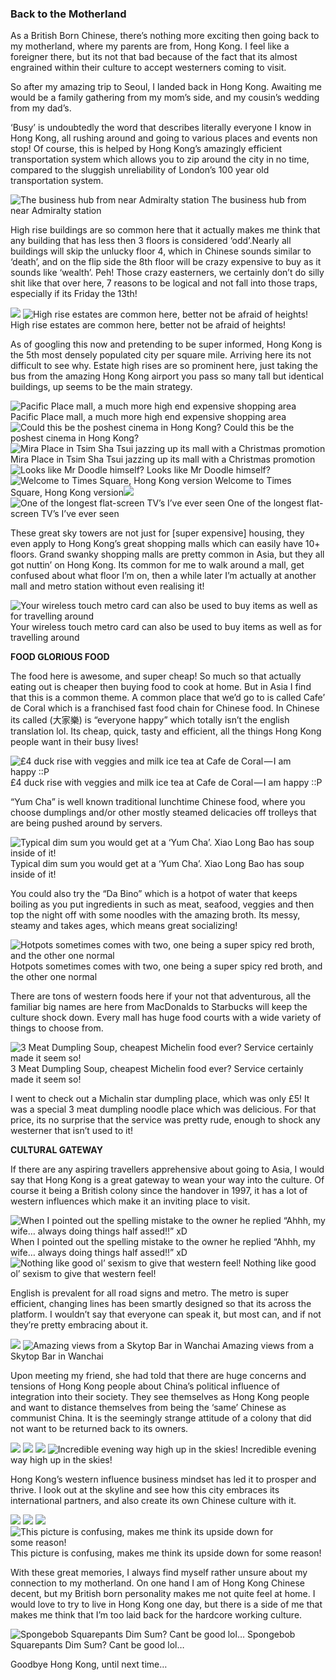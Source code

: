 ### Back to the Motherland

As a British Born Chinese, there’s nothing more exciting then going back to my motherland, where my parents are from, Hong Kong. I feel like a foreigner there, but its not that bad because of the fact that its almost engrained within their culture to accept westerners coming to visit.

So after my amazing trip to Seoul, I landed back in Hong Kong. Awaiting me would be a family gathering from my mom’s side, and my cousin’s wedding from my dad’s.

‘Busy’ is undoubtedly the word that describes literally everyone I know in Hong Kong, all rushing around and going to various places and events non stop! Of course, this is helped by Hong Kong’s amazingly efficient transportation system which allows you to zip around the city in no time, compared to the sluggish unreliability of London’s 100 year old transportation system.

![The business hub from near Admiralty station](https://cdn-images-1.medium.com/max/800/0*0JoEUqJI9JGQauYh.jpg)
The business hub from near Admiralty station

High rise buildings are so common here that it actually makes me think that any building that has less then 3 floors is considered ‘odd’.Nearly all buildings will skip the unlucky floor 4, which in Chinese sounds similar to ‘death’, and on the flip side the 8th floor will be crazy expensive to buy as it sounds like ‘wealth’. Peh! Those crazy easterners, we certainly don’t do silly shit like that over here, 7 reasons to be logical and not fall into those traps, especially if its Friday the 13th!

![](https://cdn-images-1.medium.com/max/800/0*nXL6Z954-x3PFYtK.jpg)
![High rise estates are common here, better not be afraid of heights!](https://cdn-images-1.medium.com/max/800/0*9WYm905w8KGImzvB.jpg)
High rise estates are common here, better not be afraid of heights!

As of googling this now and pretending to be super informed, Hong Kong is the 5th most densely populated city per square mile. Arriving here its not difficult to see why. Estate high rises are so prominent here, just taking the bus from the amazing Hong Kong airport you pass so many tall but identical buildings, up seems to be the main strategy.

![Pacific Place mall, a much more high end expensive shopping area](https://cdn-images-1.medium.com/max/800/0*gX_m7MkZa8blDNhi.jpg)
Pacific Place mall, a much more high end expensive shopping area![Could this be the poshest cinema in Hong Kong?](https://cdn-images-1.medium.com/max/800/0*rNbp1NkF8pHeKvsz.jpg)
Could this be the poshest cinema in Hong Kong?![Mira Place in Tsim Sha Tsui jazzing up its mall with a Christmas promotion](https://cdn-images-1.medium.com/max/800/0*VWARXVULYpRt7tai.jpg)
Mira Place in Tsim Sha Tsui jazzing up its mall with a Christmas promotion![Looks like Mr Doodle himself?](https://cdn-images-1.medium.com/max/800/0*i7S_JtBnmxR4b3Lp.jpg)
Looks like Mr Doodle himself?![Welcome to Times Square, Hong Kong version](https://cdn-images-1.medium.com/max/800/0*rdssyMZAlgHHbHxj.jpg)
Welcome to Times Square, Hong Kong version![](https://cdn-images-1.medium.com/max/800/0*mO_GDQKByUPUFRBY.jpg)
![One of the longest flat-screen TV’s I’ve ever seen](https://cdn-images-1.medium.com/max/800/0*CMcPutwuGfbeGVh1.jpg)
One of the longest flat-screen TV’s I’ve ever seen

These great sky towers are not just for \[super expensive\] housing, they even apply to Hong Kong’s great shopping malls which can easily have 10+ floors. Grand swanky shopping malls are pretty common in Asia, but they all got nuttin’ on Hong Kong. Its common for me to walk around a mall, get confused about what floor I’m on, then a while later I’m actually at another mall and metro station without even realising it!

![Your wireless touch metro card can also be used to buy items as well as for travelling around](https://cdn-images-1.medium.com/max/800/0*uj2roncjIAzncnu2.jpg)
Your wireless touch metro card can also be used to buy items as well as for travelling around

**FOOD GLORIOUS FOOD**

The food here is awesome, and super cheap! So much so that actually eating out is cheaper then buying food to cook at home. But in Asia I find that this is a common theme. A common place that we’d go to is called Cafe’ de Coral which is a franchised fast food chain for Chinese food. In Chinese its called (大家樂) is “everyone happy” which totally isn’t the english translation lol. Its cheap, quick, tasty and efficient, all the things Hong Kong people want in their busy lives!

![£4 duck rise with veggies and milk ice tea at Cafe de Coral — I am happy ::P](https://cdn-images-1.medium.com/max/800/0*ZgFF8MkAKwMRBdH_.jpg)
£4 duck rise with veggies and milk ice tea at Cafe de Coral — I am happy ::P

“Yum Cha” is well known traditional lunchtime Chinese food, where you choose dumplings and/or other mostly steamed delicacies off trolleys that are being pushed around by servers.

![Typical dim sum you would get at a ‘Yum Cha’. Xiao Long Bao has soup inside of it!](https://cdn-images-1.medium.com/max/800/0*QQTcU8wCttzRL_fS.jpg)
Typical dim sum you would get at a ‘Yum Cha’. Xiao Long Bao has soup inside of it!

You could also try the “Da Bino” which is a hotpot of water that keeps boiling as you put ingredients in such as meat, seafood, veggies and then top the night off with some noodles with the amazing broth. Its messy, steamy and takes ages, which means great socializing!

![Hotpots sometimes comes with two, one being a super spicy red broth, and the other one normal](https://cdn-images-1.medium.com/max/800/0*-Ajlo500MRc-icBn.jpg)
Hotpots sometimes comes with two, one being a super spicy red broth, and the other one normal

There are tons of western foods here if your not that adventurous, all the familiar big names are here from MacDonalds to Starbucks will keep the culture shock down. Every mall has huge food courts with a wide variety of things to choose from.

![3 Meat Dumpling Soup, cheapest Michelin food ever? Service certainly made it seem so!](https://cdn-images-1.medium.com/max/800/0*dFEabqOPz8rzjp1O.JPG)
3 Meat Dumpling Soup, cheapest Michelin food ever? Service certainly made it seem so!

I went to check out a Michalin star dumpling place, which was only £5! It was a special 3 meat dumpling noodle place which was delicious. For that price, its no surprise that the service was pretty rude, enough to shock any westerner that isn’t used to it!

**CULTURAL GATEWAY**

If there are any aspiring travellers apprehensive about going to Asia, I would say that Hong Kong is a great gateway to wean your way into the culture. Of course it being a British colony since the handover in 1997, it has a lot of western influences which make it an inviting place to visit.

![When I pointed out the spelling mistake to the owner he replied “Ahhh, my wife… always doing things half assed!!” xD](https://cdn-images-1.medium.com/max/800/0*DLeGaVo29efnB44N.jpg)
When I pointed out the spelling mistake to the owner he replied “Ahhh, my wife… always doing things half assed!!” xD![Nothing like good ol’ sexism to give that western feel!](https://cdn-images-1.medium.com/max/800/0*ikfhjLii72h5dg8-.jpg)
Nothing like good ol’ sexism to give that western feel!

English is prevalent for all road signs and metro. The metro is super efficient, changing lines has been smartly designed so that its across the platform. I wouldn’t say that everyone can speak it, but most can, and if not they’re pretty embracing about it.

![](https://cdn-images-1.medium.com/max/800/0*m6zZDpPhvEzvlERD.jpg)
![Amazing views from a Skytop Bar in Wanchai](https://cdn-images-1.medium.com/max/800/0*UToOqhu4qzmHMX0Q.jpg)
Amazing views from a Skytop Bar in Wanchai

Upon meeting my friend, she had told that there are huge concerns and tensions of Hong Kong people about China’s political influence of integration into their society. They see themselves as Hong Kong people and want to distance themselves from being the ‘same’ Chinese as communist China. It is the seemingly strange attitude of a colony that did not want to be returned back to its owners.

![](https://cdn-images-1.medium.com/max/800/0*3h6ItfJN4-jgqgJb.JPG)
![](https://cdn-images-1.medium.com/max/800/0*ORVlXT-BcB2hND5S.jpg)
![](https://cdn-images-1.medium.com/max/800/0*Ir_vtnfh9xptKRi9.jpg)
![Incredible evening way high up in the skies!](https://cdn-images-1.medium.com/max/800/0*6mlc7EUepMWvbt_k.jpg)
Incredible evening way high up in the skies!

Hong Kong’s western influence business mindset has led it to prosper and thrive. I look out at the skyline and see how this city embraces its international partners, and also create its own Chinese culture with it.

![](https://cdn-images-1.medium.com/max/800/0*E3ndUgI-yLAihxld.jpg)
![](https://cdn-images-1.medium.com/max/800/0*otM5kJjfBGu6axmq.jpg)
![](https://cdn-images-1.medium.com/max/800/0*aNHq8vrYTthrO-CI.jpg)
![This picture is confusing, makes me think its upside down for some reason!](https://cdn-images-1.medium.com/max/800/0*gexrY5jt6-OAr4Ic.jpg)
This picture is confusing, makes me think its upside down for some reason!

With these great memories, I always find myself rather unsure about my connection to my motherland. On one hand I am of Hong Kong Chinese decent, but my British born personality makes me not quite feel at home. I would love to try to live in Hong Kong one day, but there is a side of me that makes me think that I’m too laid back for the hardcore working culture.

![Spongebob Squarepants Dim Sum? Cant be good lol…](https://cdn-images-1.medium.com/max/800/0*PnvVNK531W0pkYGg.JPG)
Spongebob Squarepants Dim Sum? Cant be good lol…

Goodbye Hong Kong, until next time…